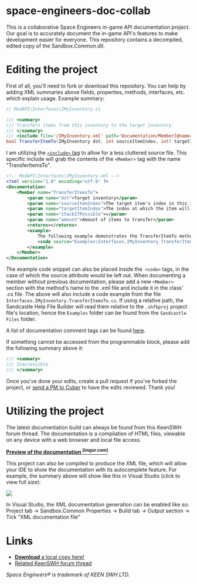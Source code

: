 # space-engineers-doc-collab
This is a collaborative Space Engineers in-game API documentation project.
Our goal is to accurately document the in-game API's features to make development easier for everyone.
This repository contains a decompiled, edited copy of the Sandbox.Common.dll.

# Editing the project
First of all, you'll need to fork or download this repository.
You can help by adding XML summaries above fields, properties, methods, interfaces, etc. which explain usage.
Example summary:
```c#
// ModAPI\Interfaces\IMyInventory.cs

/// <summary>
/// Transfers items from this inventory to the target inventory.
/// </summary>
/// <include file='/IMyInventory.xml' path='Documentation/Member[@name="TransferItemsTo"]/*'/>
bool TransferItemTo(IMyInventory dst, int sourceItemIndex, int? targetItemIndex = null, bool? stackIfPossible = null, MyFixedPoint? amount = null);
```
I am utilizing the [`<include>` tag](http://msdn.microsoft.com/en-us/library/9h8dy30z.aspx) to allow for a less cluttered source file. This specific include will grab the contents of the `<Member>` tag with the name "TransferItemsTo".
```xml
<!-- ModAPI\Interfaces\IMyInventory.xml -->
<?xml version="1.0" encoding="utf-8" ?>
<Documentation>
	<Member name="TransferItemsTo">
		<param name="dst">Target inventory</param>
		<param name="sourceItemIndex">The target item's index in this inventory</param>
		<param name="targetItemIndex">The index at which the item will be placed in the target inventory</param>
		<param name="stackIfPossible"></param>
		<param name="amount">Amount of items to transfer</param>
		<returns></returns>
		<example>
			The following example demonstrates the TransferItemTo method.
			<code source="Examples\Interfaces.IMyInventory.TransferItemsTo.cs" lang="cs"></code>
		</example>
	</Member>
</Documentation>
```
The example code snippet can also be placed inside the` <code>` tags, in the case of which the source attribute would be left out.
When documenting a member without previous documentation, please add a new `<Member>` section with the method's name to the .xml file and include it in the class' .cs file. The above will also include a code example from the file `Interfaces.IMyInventory.TransferItemsTo.cs`. If using a relative path, the Sandcastle Help File Builder will read them relative to the `.shfbproj` project file's location, hence the `Examples` folder can be found from the `Sandcastle Files` folder.

A list of documentation comment tags can be found [here](http://msdn.microsoft.com/en-us/library/5ast78ax.aspx).

If something cannot be accessed from the programmable block, please add the following summary above it:
```c#
/// <summary>
/// Inaccessible
/// </summary>
```

Once you've done your edits, create a pull request if you've forked the project, or [send a PM to Cuber](http://forums.keenswh.com/pm?userid=3302466) to have the edits reviewed. Thank you!
# Utilizing the project
The latest documentation build can always be found from this KeenSWH forum thread. The documentation is a compilation of HTML files, viewable on any device with a web browser and local file access.

**[Preview of the documentation <sup>[imgur.com]</sup>](http://i.imgur.com/2TZxrJq.png)**

This project can also be compiled to produce the XML file, which will allow your IDE to show the documentation with its autocomplete feature.
For example, the summary above will show like this in Visual Studio (click to view full size):

![](http://i.imgur.com/hWPSJcB.png)

In Visual Studio, the XML documentation generation can be enabled like so: Project tab -> Sandbox.Common Properties -> Build tab -> Output section -> Tick "XML documentation file"

# Links
* [**Download** a local copy here!](https://github.com/jCuber/space-engineers-doc-collab/tree/gh-pages)
* [Related KeenSWH forum thread](http://forums.keenswh.com/post?id=7224725)

*Space Engineers® is trademark of KEEN SWH LTD.*
